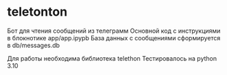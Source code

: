 # teletonton
 Бот для чтения сообщений из телеграмм
Основной код c инструкциями в блокнотике app/app.ipypb
База данных с сообщениями сформируется в db/messages.db

Для работы необходима библиотека telethon
Тестировалось на python 3.10